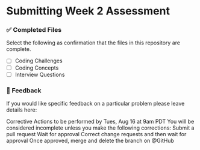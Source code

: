 # Submitting Week 2 Assessment

### ✅ Completed Files

Select the following as confirmation that the files in this repository are complete.

- [ ] Coding Challenges
- [ ] Coding Concepts
- [ ] Interview Questions

### 📝 Feedback

If you would like specific feedback on a particular problem please leave details here:

Corrective Actions to be performed by Tues, Aug 16 at 9am PDT
You will be considered incomplete unless you make the following corrections:
Submit a pull request
Wait for approval
Correct change requests and then wait for approval
Once approved, merge and delete the branch on @GitHub
